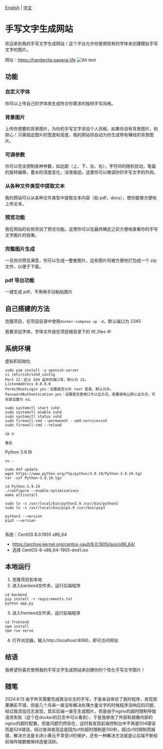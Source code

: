 [English](README_en.md) | [中文](README.md)

# 手写文字生成网站

欢迎来到我的手写文字生成网站！这个平台允许你使用现有的字体来创建模拟手写文字的图片。

网址：https://handwrite.paperai.life
![Alt text](image.png)

## 功能

### 自定义字体

你可以上传自己的字体来生成符合你需求的独特手写风格。

### 背景图片

上传你想要的背景图片，为你的手写文字添加个人风格。如果你没有背景图片，别担心！只需指定图片的宽度和高度，我的网站将自动为你生成带有横线的背景图片。

### 可调参数

你可以完全控制各种参数，如边距（上、下、左、右），字符间的随机扰动，笔画的旋转偏移，墨水的深度变化，涂改痕迹。这使你可以微调你的手写文字的外观。

### 从各种文件类型中提取文本

我的网站可以从各种文件类型中提取文本内容（如 pdf，docs），使你能够方便地上传文本。

### 预览功能

我在网站的右侧添加了预览功能。这使你可以在最终确定之前方便地查看你的手写文字图片的效果。

### 完整图片生成

一旦你对预览满意，你可以生成一整套图片。这些图片将被方便地打包成一个 zip 文件，以便于下载。

### pdf 导出功能

一键生成 pdf，不用再手动粘贴图片

## 自己搭建的方法

克隆项目，在项目目录中使用`docker-compose up -d`，默认端口为 2345

若要添加字体，字体文件放在项目根目录下的 ttf_files 中

## 系统环境
虚拟机初始化
```
sudo yum install -y openssh-server
vi /etc/ssh/sshd_config
Port 22：定义 SSH 监听的端口号，默认为 22。
ListenAddress 0.0.0.0
PermitRootLogin yes：设置是否允许 root 登录，默认允许。
PasswordAuthentication yes：设置是否使用口令认证方式，若要使用公钥认证方式，可将其设置为 no。

sudo systemctl start sshd
sudo systemctl enable sshd
sudo systemctl status sshd
sudo firewall-cmd --permanent --add-service=ssh
sudo firewall-cmd --reload

ip a

重启

```


Python 3.9.19
```shell
su -

sudo dnf update
wget https://www.python.org/ftp/python/3.9.19/Python-3.9.19.tgz
tar -xzf Python-3.9.19.tgz

cd Python-3.9.19
./configure --enable-optimizations
make altinstall

sudo ln -s /usr/local/bin/python3.9 /usr/bin/python3
sudo ln -s /usr/local/bin/pip3.9 /usr/bin/pip3

python3 --version
pip3 --version


```
系统：CentOS 8.0.1905 x86_64
- https://archive.kernel.org/centos-vault/8.0.1905/isos/x86_64/
- 选择 CentOS-8-x86_64-1905-dvd1.iso


## 本地运行
1. 克隆项目到本地
2. 进入backend文件夹，运行后端程序
```shell
cd backend
pip install -r requirements.txt
python app.py
```
3. 进入frontend文件夹，运行前端程序
```shell
cd frontend
npm install
npm run serve
```
4. 打开浏览器，输入http://localhost:8080，即可访问网站

## 结语

我希望你喜欢使用我的手写文字生成网站来创建你的个性化手写文字图片！

## 随笔
2024.6.13 由于昨天需要完成政治论文的手写，于是亲自体验了我的程序，发现效果确实不错，但是几个月来一直没有解决处理大量文字的时候程序没响应的问题，经过我添加日志发现，其实后端一直在生成图片，但是由于nginx的超时限制导致请求失败（这个在docker的日志中可以看到），于是我修改了外部和镜像内部的nginx的超时配置，但是问题仍然存在，这时我发现前端控制台中不再是504错误而是524错误，经过查询发现这是因为cf的超时限制是100秒，超过cf的限制而报错，解决方法是关闭小黄云不享受cf的保护，还有一种解决方法就是让后端不断给前端传输数据保持连接活跃。
